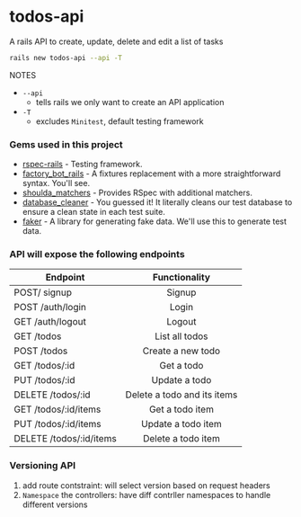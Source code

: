 # todos-api
A rails API to create, update, delete and edit a list of tasks

```bash
rails new todos-api --api -T
```
NOTES
* `--api`
  * tells rails we only want to create an API application
* `-T`
  * excludes `Minitest`, default testing framework

### Gems used in this project
* [rspec-rails](https://github.com/rspec/rspec-rails) - Testing framework.
* [factory_bot_rails](https://github.com/thoughtbot/factory_bot_rails) - A fixtures replacement with a more straightforward syntax. You'll see.
* [shoulda_matchers](https://github.com/thoughtbot/shoulda-matchers) - Provides RSpec with additional matchers.
* [database_cleaner](https://github.com/DatabaseCleaner/database_cleaner) - You guessed it! It literally cleans our test database to ensure a clean state in each test suite.
* [faker](https://github.com/stympy/faker) - A library for generating fake data. We'll use this to generate test data.

### API will expose the following endpoints

| Endpoint      | Functionality |
| ------------- |:-------------:|
| POST/ signup  | Signup        |
| POST /auth/login | Login      |
| GET /auth/logout| Logout   |
| GET /todos | List all todos   |
| POST /todos | Create a new todo |
| GET /todos/:id | Get a todo  |
| PUT /todos/:id | Update a todo   |
| DELETE /todos/:id | Delete a todo and its items   |
| GET /todos/:id/items | Get a todo item   |
| PUT /todos/:id/items | Update a todo item   |
| DELETE /todos/:id/items | Delete a todo item   |

### Versioning API
1) add route contstraint: will select version based on request headers
2) `Namespace` the controllers: have diff contrller namespaces to handle different versions